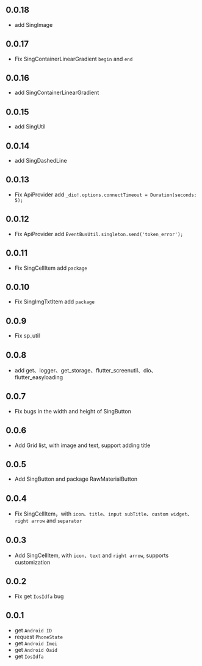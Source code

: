 ## 0.0.18

*  add SingImage

## 0.0.17

*  Fix SingContainerLinearGradient `begin` and `end`

## 0.0.16

*  add SingContainerLinearGradient

## 0.0.15

*  add SingUtil

## 0.0.14

*  add SingDashedLine

## 0.0.13

*  Fix ApiProvider add `_dio!.options.connectTimeout = Duration(seconds: 5);`

## 0.0.12

*  Fix ApiProvider add `EventBusUtil.singleton.send('token_error');`

## 0.0.11

*  Fix SingCellItem add `package`

## 0.0.10

*  Fix SingImgTxtItem add `package`

## 0.0.9

*  Fix sp_util

## 0.0.8

*  add get、logger、get_storage、flutter_screenutil、dio、flutter_easyloading

## 0.0.7

* Fix bugs in the width and height of SingButton

## 0.0.6

* Add Grid list, with image and text, support adding title

## 0.0.5

* Add SingButton and package RawMaterialButton

## 0.0.4

* Fix SingCellItem，with `icon`、`title`、`input subTitle`、`custom widget`、`right arrow` and `separator`

## 0.0.3

* Add SingCellItem, with `icon`、`text` and `right arrow`, supports customization

## 0.0.2

* Fix get `IosIdfa` bug

## 0.0.1

* get `Android ID`
* request `PhoneState`
* get `Android Imei`
* get `Android Oaid`
* get `IosIdfa`